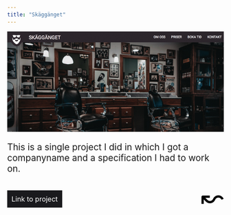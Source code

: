```yaml
---
title: "Skäggänget"
---
```



<div style="max-width: 600px; height: 800px; display: block;">
<img src="../img/skagganget.png" style="width: auto; background-color: blue">
<br>
<p style="font-size: 1.3rem;">This is a single project I did in which I got a 
companyname and a specification I had to work on.</p><br>
<a href="http://www.danielhessling.se/skagganget/index.html" target="_blank" style="background: #1a1a1d; color: white; padding: 10px; text-decoration: none; font-size: 1rem; display: inline-block; float : left;">Link to project</a>
<a href="/work" style="height: 40px; color: black; font-size: 4rem; text-decoration: none; display: block; float: right; line-height: 30px">&#8604;</a>


</div>

